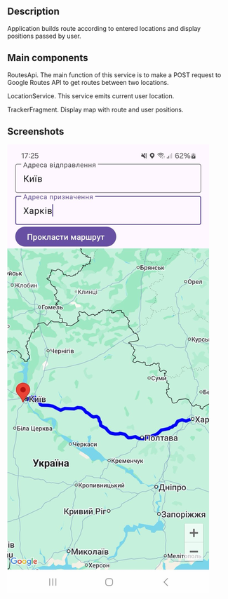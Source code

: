 ## Description

Application builds route according to entered locations and display positions passed by user.

## Main components

RoutesApi. The main function of this service is to make a POST request to Google Routes API to get routes between two locations.

LocationService. This service emits current user location.

TrackerFragment. Display map with route and user positions.

## Screenshots

![alt text](https://github.com/gvan/RouteTracker/blob/main/images/IMG_6211.jpg)
